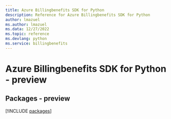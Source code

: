 ```yaml
---
title: Azure Billingbenefits SDK for Python
description: Reference for Azure Billingbenefits SDK for Python
author: lmazuel
ms.author: lmazuel
ms.data: 12/27/2022
ms.topic: reference
ms.devlang: python
ms.service: billingbenefits
---
```

# Azure Billingbenefits SDK for Python - preview
## Packages - preview
[!INCLUDE [packages](billingbenefits-index.md)]